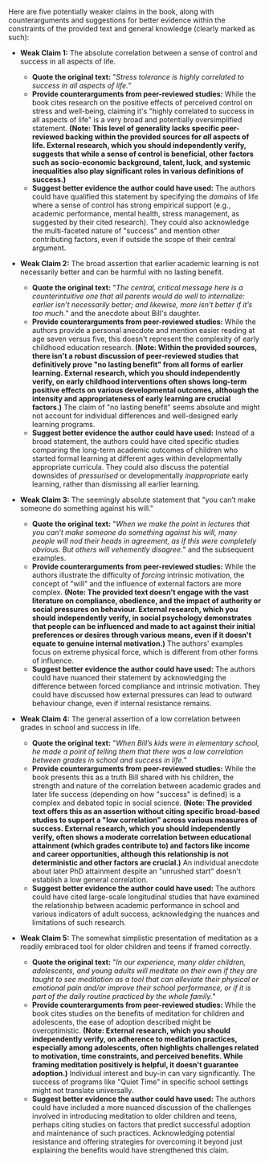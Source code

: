 Here are five potentially weaker claims in the book, along with counterarguments and suggestions for better evidence within the constraints of the provided text and general knowledge (clearly marked as such):

- **Weak Claim 1:** The absolute correlation between a sense of control and success in all aspects of life.
    
    - **Quote the original text:** "_Stress tolerance is highly correlated to success in all aspects of life._"
    - **Provide counterarguments from peer-reviewed studies:** While the book cites research on the positive effects of perceived control on stress and well-being, claiming it's "highly correlated to success in all aspects of life" is a very broad and potentially oversimplified statement. **(Note: This level of generality lacks specific peer-reviewed backing within the provided sources for _all_ aspects of life. External research, which you should independently verify, suggests that while a sense of control is beneficial, other factors such as socio-economic background, talent, luck, and systemic inequalities also play significant roles in various definitions of success.)**
    - **Suggest better evidence the author could have used:** The authors could have qualified this statement by specifying the _domains_ of life where a sense of control has strong empirical support (e.g., academic performance, mental health, stress management, as suggested by their cited research). They could also acknowledge the multi-faceted nature of "success" and mention other contributing factors, even if outside the scope of their central argument.
- **Weak Claim 2:** The broad assertion that earlier academic learning is not necessarily better and can be harmful with no lasting benefit.
    
    - **Quote the original text:** "_The central, critical message here is a counterintuitive one that all parents would do well to internalize: earlier isn’t necessarily better; and likewise, more isn’t better if it’s too much._" and the anecdote about Bill's daughter.
    - **Provide counterarguments from peer-reviewed studies:** While the authors provide a personal anecdote and mention easier reading at age seven versus five, this doesn't represent the complexity of early childhood education research. **(Note: Within the provided sources, there isn't a robust discussion of peer-reviewed studies that definitively prove "no lasting benefit" from all forms of earlier learning. External research, which you should independently verify, on early childhood interventions often shows long-term positive effects on various developmental outcomes, although the intensity and appropriateness of early learning are crucial factors.)** The claim of "no lasting benefit" seems absolute and might not account for individual differences and well-designed early learning programs.
    - **Suggest better evidence the author could have used:** Instead of a broad statement, the authors could have cited specific studies comparing the long-term academic outcomes of children who started formal learning at different ages within developmentally appropriate curricula. They could also discuss the potential downsides of _pressurised_ or developmentally _inappropriate_ early learning, rather than dismissing all earlier learning.
- **Weak Claim 3:** The seemingly absolute statement that "you can’t make someone do something against his will."
    
    - **Quote the original text:** "_When we make the point in lectures that you can’t make someone do something against his will, many people will nod their heads in agreement, as if this were completely obvious. But others will vehemently disagree._" and the subsequent examples.
    - **Provide counterarguments from peer-reviewed studies:** While the authors illustrate the difficulty of _forcing_ intrinsic motivation, the concept of "will" and the influence of external factors are more complex. **(Note: The provided text doesn't engage with the vast literature on compliance, obedience, and the impact of authority or social pressures on behaviour. External research, which you should independently verify, in social psychology demonstrates that people can be influenced and made to act against their initial preferences or desires through various means, even if it doesn't equate to genuine internal motivation.)** The authors' examples focus on extreme physical force, which is different from other forms of influence.
    - **Suggest better evidence the author could have used:** The authors could have nuanced their statement by acknowledging the difference between forced compliance and intrinsic motivation. They could have discussed how external pressures can lead to outward behaviour change, even if internal resistance remains.
- **Weak Claim 4:** The general assertion of a low correlation between grades in school and success in life.
    
    - **Quote the original text:** "_When Bill’s kids were in elementary school, he made a point of telling them that there was a low correlation between grades in school and success in life._"
    - **Provide counterarguments from peer-reviewed studies:** While the book presents this as a truth Bill shared with his children, the strength and nature of the correlation between academic grades and later life success (depending on how "success" is defined) is a complex and debated topic in social science. **(Note: The provided text offers this as an assertion without citing specific broad-based studies to support a "low correlation" across various measures of success. External research, which you should independently verify, often shows a moderate correlation between educational attainment (which grades contribute to) and factors like income and career opportunities, although this relationship is not deterministic and other factors are crucial.)** An individual anecdote about later PhD attainment despite an "unrushed start" doesn't establish a low general correlation.
    - **Suggest better evidence the author could have used:** The authors could have cited large-scale longitudinal studies that have examined the relationship between academic performance in school and various indicators of adult success, acknowledging the nuances and limitations of such research.
- **Weak Claim 5:** The somewhat simplistic presentation of meditation as a readily embraced tool for older children and teens if framed correctly.
    
    - **Quote the original text:** "_In our experience, many older children, adolescents, and young adults will meditate on their own if they are taught to see meditation as a tool that can alleviate their physical or emotional pain and/or improve their school performance, or if it is part of the daily routine practiced by the whole family._"
    - **Provide counterarguments from peer-reviewed studies:** While the book cites studies on the benefits of meditation for children and adolescents, the ease of adoption described might be overoptimistic. **(Note: External research, which you should independently verify, on adherence to meditation practices, especially among adolescents, often highlights challenges related to motivation, time constraints, and perceived benefits. While framing meditation positively is helpful, it doesn't guarantee adoption.)** Individual interest and buy-in can vary significantly. The success of programs like "Quiet Time" in specific school settings might not translate universally.
    - **Suggest better evidence the author could have used:** The authors could have included a more nuanced discussion of the challenges involved in introducing meditation to older children and teens, perhaps citing studies on factors that predict successful adoption and maintenance of such practices. Acknowledging potential resistance and offering strategies for overcoming it beyond just explaining the benefits would have strengthened this claim.